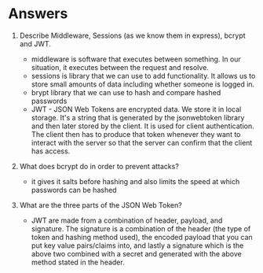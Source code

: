 <!-- Answers to the Short Answer Essay Questions go here -->

# Answers

1.  Describe Middleware, Sessions (as we know them in express), bcrypt and JWT.

    - middleware is software that executes between something. In our situation, it executes between the request and resolve.
    - sessions is library that we can use to add functionality. It allows us to store small amounts of data including whether someone is logged in.
    - brypt library that we can use to hash and compare hashed passwords
    - JWT - JSON Web Tokens are encrypted data. We store it in local storage. It's a string that is generated by the jsonwebtoken library and then later stored by the client. It is used for client authentication. The client then has to produce that token whenever they want to interact with the server so that the server can confirm that the client has access.

1.  What does bcrypt do in order to prevent attacks?

    - it gives it salts before hashing and also limits the speed at which passwords can be hashed

1.  What are the three parts of the JSON Web Token?
    - JWT are made from a combination of header, payload, and signature. The signature is a combination of the header (the type of token and hashing method used), the encoded payload that you can put key value pairs/claims into, and lastly a signature which is the above two combined with a secret and generated with the above method stated in the header.
